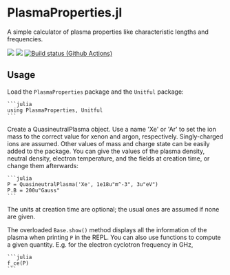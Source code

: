 # PlasmaProperties.jl

A simple calculator of plasma properties like characteristic lengths and frequencies.


[![](https://img.shields.io/badge/docs-stable-blue.svg)](https://ep2lab.github.io/PlasmaProperties.jl/stable)
[![](https://img.shields.io/badge/docs-dev-blue.svg)](https://ep2lab.github.io/PlasmaProperties.jl/dev)
[![Build status (Github Actions)](https://github.com/ep2lab/PlasmaProperties.jl/workflows/CI/badge.svg)](https://github.com/ep2lab/PlasmaProperties.jl/actions)

## Usage

Load the `PlasmaProperties` package and the `Unitful` package:

    ```julia
    using PlasmaProperties, Unitful
    ```

Create a QuasineutralPlasma object. Use a name 'Xe' or 'Ar' to set the ion mass to the correct value for xenon and argon, respectively. Singly-charged ions are assumed. Other values of mass and charge state can be easily added to the package. You can give the values of the plasma density, neutral density, electron temperature, and the fields at creation time, or change them afterwards:

    ```julia
    P = QuasineutralPlasma('Xe', 1e18u"m^-3", 3u"eV")
    P.B = 200u"Gauss"
    ```

The units at creation time are optional; the usual ones are assumed if none are given.

The overloaded `Base.show()` method displays all the information of the plasma when printing `P` in the REPL. You can also use functions to compute a given quantity. E.g. for the electron cyclotron frequency in GHz,

    ```julia
    f_ce(P)
    ```
    